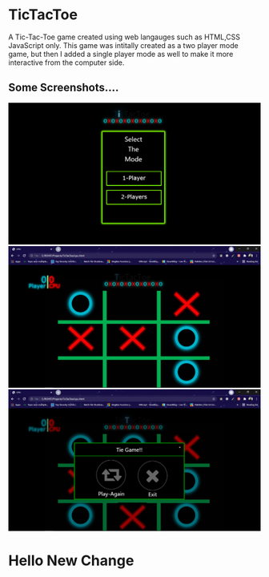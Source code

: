 # TicTacToe

A Tic-Tac-Toe game created using web langauges such as HTML,CSS JavaScript only. This game was intitally created as a two player mode game, but then I added a single player mode as well to make it more interactive from the computer side.

## Some Screenshots....

![](screenshots/Screenshot%20(106).png)
![](screenshots/Screenshot%20(107).png)
![](screenshots/Screenshot%20(108).png)

# Hello New Change